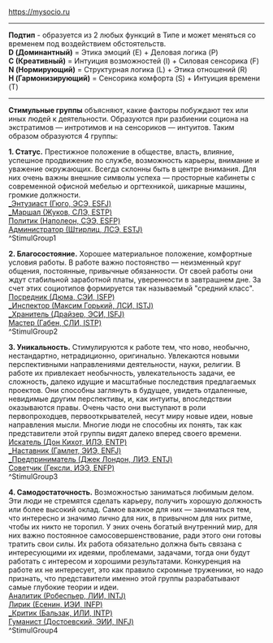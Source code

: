 https://mysocio.ru

---

**Подтип** - образуется из 2 любых функций в Типе и может меняться со временем под воздействием обстоятельств.  
**D (Доминантный)** = Этика эмоций (E) + Деловая логика (P)  
**С (Креативный)** = Интуиция возможностей (I) + Силовая сенсорика (F)  
**N (Нормирующий)** = Структурная логика (L) + Этика отношений (R)  
**H (Гармонизирующий)** = Сенсорика комфорта (S) + Интуиция времени (T)

---

**Стимульные группы** объясняют, какие факторы побуждают тех или иных людей к деятельности. Образуются при разбиении социона на экстратимов — интротимов и на сенсориков — интуитов. Таким образом образуются 4 группы: 

**1. Статус.**
Престижное положение в обществе, власть, влияние, успешное продвижение по службе, возможность карьеры, внимание и уважение окружающих. Всегда склонны быть в центре внимания. Для них очень важны внешние символы успеха — просторные кабинеты с современной офисной мебелью и оргтехникой, шикарные машины, громкие должности.  
[_Энтузиаст (Гюго, ЭСЭ, ESFJ)](Психология/Соционика/Типы/Квадра%20Альфа/_Энтузиаст%20(Гюго,%20ЭСЭ,%20ESFJ).md)  
[_Маршал (Жуков, СЛЭ, ESTP)](Психология/Соционика/Типы/Квадра%20Бета/_Маршал%20(Жуков,%20СЛЭ,%20ESTP).md)  
[Политик (Наполеон, СЭЭ, ESFP)](Психология/Соционика/Типы/Квадра%20Гамма/Политик%20(Наполеон,%20СЭЭ,%20ESFP).md)  
[Администратор (Штирлиц, ЛСЭ, ESTJ)](Психология/Соционика/Типы/Квадра%20Дельта/Администратор%20(Штирлиц,%20ЛСЭ,%20ESTJ).md)  
^StimulGroup1

**2. Благосостояние.**
Хорошее материальное положение, комфортные условия работы. В работе важно постоянство — неизменный круг общения, постоянные, привычные обязанности. От своей работы они ждут стабильной заработной платы, уверенности в завтрашнем дне. За счет этих социотипов формируется так называемый "средний класс".  
[Посредник (Дюма, СЭИ, ISFP)](Психология/Соционика/Типы/Квадра%20Альфа/Посредник%20(Дюма,%20СЭИ,%20ISFP).md)  
[_Инспектор (Максим Горький, ЛСИ, ISTJ)](Психология/Соционика/Типы/Квадра%20Бета/_Инспектор%20(Максим%20Горький,%20ЛСИ,%20ISTJ).md)  
[_Хранитель (Драйзер, ЭСИ, ISFJ)](Психология/Соционика/Типы/Квадра%20Гамма/_Хранитель%20(Драйзер,%20ЭСИ,%20ISFJ).md)  
[Мастер (Габен, СЛИ, ISTP)](Психология/Соционика/Типы/Квадра%20Дельта/Мастер%20(Габен,%20СЛИ,%20ISTP).md)  
^StimulGroup2

**3. Уникальность.**
Стимулируются к работе тем, что ново, необычно, нестандартно, нетрадиционно, оригинально. Увлекаются новыми перспективными направлениями деятельности, науки, религии. В работе их привлекает необычность, увлекательность задачи, ее сложность, далеко идущие и масштабные последствия предлагаемых проектов. Они способны заглянуть в будущее, увидеть отдаленные, невидимые другим перспективы, и, как интуиты, впоследствии оказываются правы. Очень часто они выступают в роли первопроходцев, первооткрывателей, несут миру новые идеи, новые направления мысли. Многие люди не способны их понять, так как представители этой группы видят далеко вперед своего времени.
[Искатель (Дон Кихот, ИЛЭ, ENTP)](Психология/Соционика/Типы/Квадра%20Альфа/Искатель%20(Дон%20Кихот,%20ИЛЭ,%20ENTP).md)  
[_Наставник (Гамлет, ЭИЭ, ENFJ)](Психология/Соционика/Типы/Квадра%20Бета/_Наставник%20(Гамлет,%20ЭИЭ,%20ENFJ).md)  
[_Предприниматель (Джек Лондон, ЛИЭ, ENTJ)](Психология/Соционика/Типы/Квадра%20Гамма/_Предприниматель%20(Джек%20Лондон,%20ЛИЭ,%20ENTJ).md)  
  [Советчик (Гексли, ИЭЭ, ENFP)](Психология/Соционика/Типы/Квадра%20Дельта/Советчик%20(Гексли,%20ИЭЭ,%20ENFP).md)  
 ^StimulGroup3

**4. Самодостаточность.**
Возможностью заниматься любимым делом. Эти люди не стремятся сделать карьеру, получить хорошую должность или более высокий оклад. Самое важное для них — заниматься тем, что интересно и значимо лично для них, в привычном для них ритме, чтобы их никто не торопил. У эних очень богатый внутренний мир, для них важно постоянное самосовершенствование, ради этого они готовы тратить свои силы. Их работа обязательно должна быть связана с интересующими их идеями, проблемами, задачами, тогда они будут работать с интересом и хорошими результатами. Конкуренция на работе их не интересует, это как правило скромные труженики, но надо признать, что представители именно этой группы разрабатывают самые глубокие теории и идеи.  
[Аналитик (Робеспьер, ЛИИ, INTJ)](Психология/Соционика/Типы/Квадра%20Альфа/Аналитик%20(Робеспьер,%20ЛИИ,%20INTJ).md)  
[Лирик (Есенин, ИЭИ, INFP)](Психология/Соционика/Типы/Квадра%20Бета/Лирик%20(Есенин,%20ИЭИ,%20INFP).md)  
[_Критик (Бальзак, ИЛИ, INTP)](Психология/Соционика/Типы/Квадра%20Гамма/_Критик%20(Бальзак,%20ИЛИ,%20INTP).md)  
[Гуманист (Достоевский, ЭИИ, INFJ)](Психология/Соционика/Типы/Квадра%20Дельта/Гуманист%20(Достоевский,%20ЭИИ,%20INFJ).md)  
^StimulGroup4